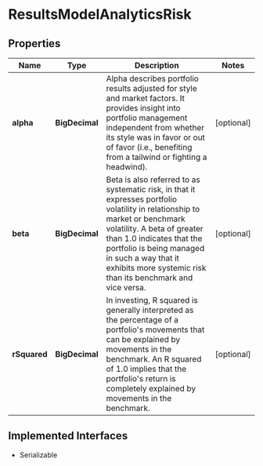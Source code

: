 

# ResultsModelAnalyticsRisk


## Properties

Name | Type | Description | Notes
------------ | ------------- | ------------- | -------------
**alpha** | **BigDecimal** | Alpha describes portfolio results adjusted for style and market factors. It provides insight into portfolio management independent from whether its style was in favor or out of favor (i.e., benefiting from a tailwind or fighting a headwind). |  [optional]
**beta** | **BigDecimal** | Beta is also referred to as systematic risk, in that it expresses portfolio volatility in relationship to market or benchmark volatility. A beta of greater than 1.0 indicates that the portfolio is being managed in such a way that it exhibits more systemic risk than its benchmark and vice versa. |  [optional]
**rSquared** | **BigDecimal** | In investing, R squared is generally interpreted as the percentage of a portfolio&#39;s movements that can be explained by movements in the benchmark. An R squared of 1.0 implies that the portfolio&#39;s return is completely explained by movements in the benchmark. |  [optional]


## Implemented Interfaces

* Serializable



